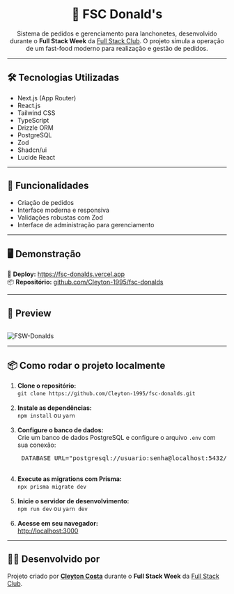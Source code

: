 <h1 align="center">🍔 FSC Donald's</h1> 

<p align="center"> Sistema de pedidos e gerenciamento para lanchonetes, desenvolvido durante o <strong>Full Stack Week</strong> da <a href="https://fullstackclub.com.br" target="_blank">Full Stack Club</a>. O projeto simula a operação de um fast-food moderno para realização e gestão de pedidos. </p> <hr/> 

<h2>🛠️ Tecnologias Utilizadas</h2> <ul> <li>Next.js (App Router)</li> <li>React.js</li> <li>Tailwind CSS</li> <li>TypeScript</li> <li>Drizzle ORM</li> <li>PostgreSQL</li> <li>Zod</li> <li>Shadcn/ui</li> <li>Lucide React</li> </ul> <hr/> <h2>🚀 Funcionalidades</h2> <ul> <li>Criação de pedidos</li> <li>Interface moderna e responsiva</li> <li>Validações robustas com Zod</li> <li>Interface de administração para gerenciamento</li> </ul> <hr/> 

<h2>🖥️ Demonstração</h2> <p> 🔗 <strong>Deploy:</strong> <a href="https://fsc-donalds.vercel.app/fsw-donalds" target="_blank">https://fsc-donalds.vercel.app</a><br/> 📦 <strong>Repositório:</strong> <a href="https://github.com/Cleyton-1995/fsc-donalds" target="_blank">github.com/Cleyton-1995/fsc-donalds</a> </p> <hr/> 

<h2>📸 Preview</h2> <p align="center"> <!-- Substitua abaixo pela imagem real do projeto --> <img width="800">
  
  ![FSW-Donalds](https://github.com/user-attachments/assets/821f3416-866e-4174-ad2a-666a0564826c)
  
</img> </p> <hr/> 

<h2>📦 Como rodar o projeto localmente</h2> <ol> <li><strong>Clone o repositório:</strong><br/> <code>git clone https://github.com/Cleyton-1995/fsc-donalds.git</code> </li><br/> <li><strong>Instale as dependências:</strong><br/> <code>npm install</code> ou <code>yarn</code> </li><br/> <li><strong>Configure o banco de dados:</strong><br/> Crie um banco de dados PostgreSQL e configure o arquivo <code>.env</code> com sua conexão: <pre> DATABASE_URL="postgresql://usuario:senha@localhost:5432/nome_do_banco" </pre> </li><br/> <li><strong>Execute as migrations com Prisma:</strong><br/> <code>npx prisma migrate dev</code> </li><br/> <li><strong>Inicie o servidor de desenvolvimento:</strong><br/> <code>npm run dev</code> ou <code>yarn dev</code> </li><br/> <li><strong>Acesse em seu navegador:</strong><br/> <a href="http://localhost:3000" target="_blank">http://localhost:3000</a> </li> </ol> <hr/> <h2

<h2>🧑‍💻 Desenvolvido por</h2> <p> Projeto criado por <a href="https://github.com/Cleyton-1995" target="_blank"><strong>Cleyton Costa</strong></a> durante o <strong>Full Stack Week</strong> da <a href="https://fullstackclub.com.br" target="_blank">Full Stack Club</a>. </p>
